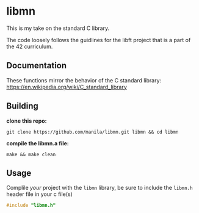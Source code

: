# libmn

This is my take on the standard C library.

The code loosely follows the guidlines for the libft project that is a part of the 42 curriculum.

## Documentation
These functions mirror the behavior of the C standard library:
https://en.wikipedia.org/wiki/C_standard_library

## Building

**clone this repo:**
```shell
git clone https://github.com/manila/libmn.git libmn && cd libmn
```

**compile the libmn.a file:**
```
make && make clean
```

## Usage

Complile *your* project with the ```libmn``` library,
be sure to include the ```libmn.h``` header file in your c file(s)

```c
#include "libmn.h"
```
